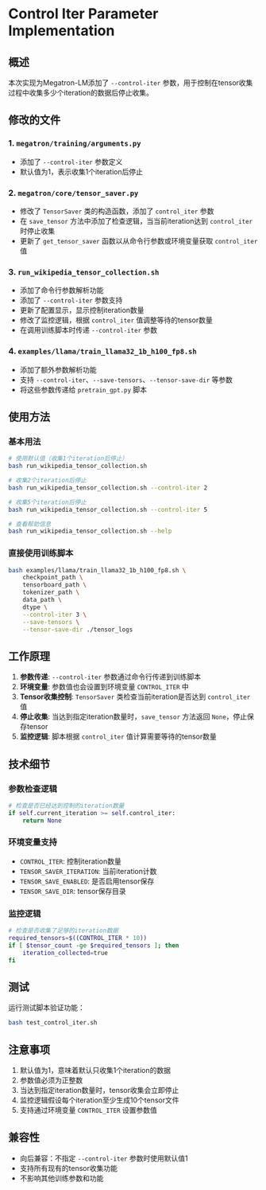 # Control Iter Parameter Implementation

## 概述

本次实现为Megatron-LM添加了 `--control-iter` 参数，用于控制在tensor收集过程中收集多少个iteration的数据后停止收集。

## 修改的文件

### 1. `megatron/training/arguments.py`
- 添加了 `--control-iter` 参数定义
- 默认值为1，表示收集1个iteration后停止

### 2. `megatron/core/tensor_saver.py`
- 修改了 `TensorSaver` 类的构造函数，添加了 `control_iter` 参数
- 在 `save_tensor` 方法中添加了检查逻辑，当当前iteration达到 `control_iter` 时停止收集
- 更新了 `get_tensor_saver` 函数以从命令行参数或环境变量获取 `control_iter` 值

### 3. `run_wikipedia_tensor_collection.sh`
- 添加了命令行参数解析功能
- 添加了 `--control-iter` 参数支持
- 更新了配置显示，显示控制iteration数量
- 修改了监控逻辑，根据 `control_iter` 值调整等待的tensor数量
- 在调用训练脚本时传递 `--control-iter` 参数

### 4. `examples/llama/train_llama32_1b_h100_fp8.sh`
- 添加了额外参数解析功能
- 支持 `--control-iter`、`--save-tensors`、`--tensor-save-dir` 等参数
- 将这些参数传递给 `pretrain_gpt.py` 脚本

## 使用方法

### 基本用法
```bash
# 使用默认值（收集1个iteration后停止）
bash run_wikipedia_tensor_collection.sh

# 收集2个iteration后停止
bash run_wikipedia_tensor_collection.sh --control-iter 2

# 收集5个iteration后停止
bash run_wikipedia_tensor_collection.sh --control-iter 5

# 查看帮助信息
bash run_wikipedia_tensor_collection.sh --help
```

### 直接使用训练脚本
```bash
bash examples/llama/train_llama32_1b_h100_fp8.sh \
    checkpoint_path \
    tensorboard_path \
    tokenizer_path \
    data_path \
    dtype \
    --control-iter 3 \
    --save-tensors \
    --tensor-save-dir ./tensor_logs
```

## 工作原理

1. **参数传递**: `--control-iter` 参数通过命令行传递到训练脚本
2. **环境变量**: 参数值也会设置到环境变量 `CONTROL_ITER` 中
3. **Tensor收集控制**: `TensorSaver` 类检查当前iteration是否达到 `control_iter` 值
4. **停止收集**: 当达到指定iteration数量时，`save_tensor` 方法返回 `None`，停止保存tensor
5. **监控逻辑**: 脚本根据 `control_iter` 值计算需要等待的tensor数量

## 技术细节

### 参数检查逻辑
```python
# 检查是否已经达到控制的iteration数量
if self.current_iteration >= self.control_iter:
    return None
```

### 环境变量支持
- `CONTROL_ITER`: 控制iteration数量
- `TENSOR_SAVER_ITERATION`: 当前iteration计数
- `TENSOR_SAVE_ENABLED`: 是否启用tensor保存
- `TENSOR_SAVE_DIR`: tensor保存目录

### 监控逻辑
```bash
# 检查是否收集了足够的iteration数据
required_tensors=$((CONTROL_ITER * 10))
if [ $tensor_count -ge $required_tensors ]; then
    iteration_collected=true
fi
```

## 测试

运行测试脚本验证功能：
```bash
bash test_control_iter.sh
```

## 注意事项

1. 默认值为1，意味着默认只收集1个iteration的数据
2. 参数值必须为正整数
3. 当达到指定iteration数量时，tensor收集会立即停止
4. 监控逻辑假设每个iteration至少生成10个tensor文件
5. 支持通过环境变量 `CONTROL_ITER` 设置参数值

## 兼容性

- 向后兼容：不指定 `--control-iter` 参数时使用默认值1
- 支持所有现有的tensor收集功能
- 不影响其他训练参数和功能
